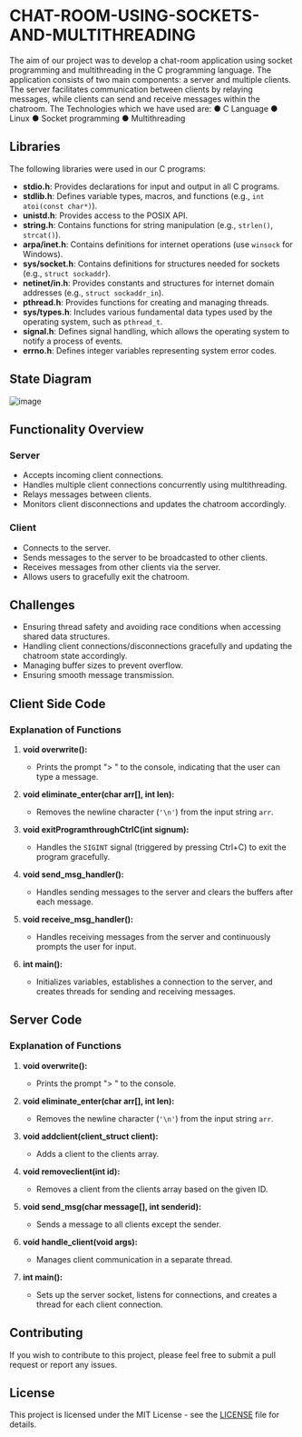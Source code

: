 # CHAT-ROOM-USING-SOCKETS-AND-MULTITHREADING
The aim of our project was to develop a chat-room application using socket programming and multithreading in the C programming language. The application
consists of two main components: a server and multiple clients. The server facilitates
communication between clients by relaying messages, while clients can send and
receive messages within the chatroom.
The Technologies which we have used are:
● C Language
● Linux
● Socket programming
● Multithreading
## Libraries

The following libraries were used in our C programs:

- **stdio.h**: Provides declarations for input and output in all C programs.
- **stdlib.h**: Defines variable types, macros, and functions (e.g., `int atoi(const char*)`).
- **unistd.h**: Provides access to the POSIX API.
- **string.h**: Contains functions for string manipulation (e.g., `strlen()`, `strcat()`).
- **arpa/inet.h**: Contains definitions for internet operations (use `winsock` for Windows).
- **sys/socket.h**: Contains definitions for structures needed for sockets (e.g., `struct sockaddr`).
- **netinet/in.h**: Provides constants and structures for internet domain addresses (e.g., `struct sockaddr_in`).
- **pthread.h**: Provides functions for creating and managing threads.
- **sys/types.h**: Includes various fundamental data types used by the operating system, such as `pthread_t`.
- **signal.h**: Defines signal handling, which allows the operating system to notify a process of events.
- **errno.h**: Defines integer variables representing system error codes.

## State Diagram

![image](https://github.com/user-attachments/assets/191e3271-4aff-4369-94e1-3c80264f9e8d)


## Functionality Overview

### Server
- Accepts incoming client connections.
- Handles multiple client connections concurrently using multithreading.
- Relays messages between clients.
- Monitors client disconnections and updates the chatroom accordingly.

### Client
- Connects to the server.
- Sends messages to the server to be broadcasted to other clients.
- Receives messages from other clients via the server.
- Allows users to gracefully exit the chatroom.

## Challenges

- Ensuring thread safety and avoiding race conditions when accessing shared data structures.
- Handling client connections/disconnections gracefully and updating the chatroom state accordingly.
- Managing buffer sizes to prevent overflow.
- Ensuring smooth message transmission.

## Client Side Code

### Explanation of Functions

1. **void overwrite():** 
   - Prints the prompt "> " to the console, indicating that the user can type a message.

2. **void eliminate_enter(char arr[], int len):** 
   - Removes the newline character (`'\n'`) from the input string `arr`.

3. **void exitProgramthroughCtrlC(int signum):** 
   - Handles the `SIGINT` signal (triggered by pressing Ctrl+C) to exit the program gracefully.

4. **void send_msg_handler():** 
   - Handles sending messages to the server and clears the buffers after each message.

5. **void receive_msg_handler():** 
   - Handles receiving messages from the server and continuously prompts the user for input.

6. **int main():** 
   - Initializes variables, establishes a connection to the server, and creates threads for sending and receiving messages.

## Server Code

### Explanation of Functions

1. **void overwrite():** 
   - Prints the prompt "> " to the console.

2. **void eliminate_enter(char arr[], int len):** 
   - Removes the newline character (`'\n'`) from the input string `arr`.

3. **void addclient(client_struct client):** 
   - Adds a client to the clients array.

4. **void removeclient(int id):** 
   - Removes a client from the clients array based on the given ID.

5. **void send_msg(char message[], int senderid):** 
   - Sends a message to all clients except the sender.

6. **void handle_client(void args):** 
   - Manages client communication in a separate thread.

7. **int main():** 
   - Sets up the server socket, listens for connections, and creates a thread for each client connection.

## Contributing

If you wish to contribute to this project, please feel free to submit a pull request or report any issues.

## License

This project is licensed under the MIT License - see the [LICENSE](LICENSE) file for details.

